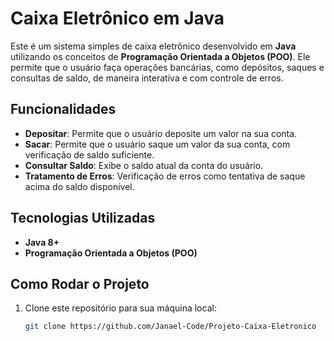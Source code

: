 
# Caixa Eletrônico em Java

Este é um sistema simples de caixa eletrônico desenvolvido em **Java** utilizando os conceitos de **Programação Orientada a Objetos (POO)**. Ele permite que o usuário faça operações bancárias, como depósitos, saques e consultas de saldo, de maneira interativa e com controle de erros.

## Funcionalidades

- **Depositar**: Permite que o usuário deposite um valor na sua conta.
- **Sacar**: Permite que o usuário saque um valor da sua conta, com verificação de saldo suficiente.
- **Consultar Saldo**: Exibe o saldo atual da conta do usuário.
- **Tratamento de Erros**: Verificação de erros como tentativa de saque acima do saldo disponível.

## Tecnologias Utilizadas

- **Java 8+**
- **Programação Orientada a Objetos (POO)**

## Como Rodar o Projeto

1. Clone este repositório para sua máquina local:

   ```bash
   git clone https://github.com/Janael-Code/Projeto-Caixa-Eletronico

